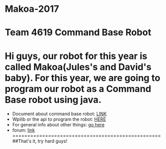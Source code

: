 # Makoa-2017
Team 4619 Command Base Robot
============================
Hi guys, our robot for this year is called Makoa(Jules's and David's baby).
For this year, we are going to program our robot as a Command Base robot using java.
=================================================
* Document about command base robot: [LINK](https://wpilib.screenstepslive.com/s/3120/m/7952/l/105519-what-is-command-based-programming)
* Wpilib or the api to program the robot: [HERE](http://first.wpi.edu/FRC/roborio/release/docs/java/)
* For general info about other things: [go here](https://wpilib.screenstepslive.com/s/4485)
* forum: [link](https://www.chiefdelphi.com)
==================================================
##That's it, try hard guys!
